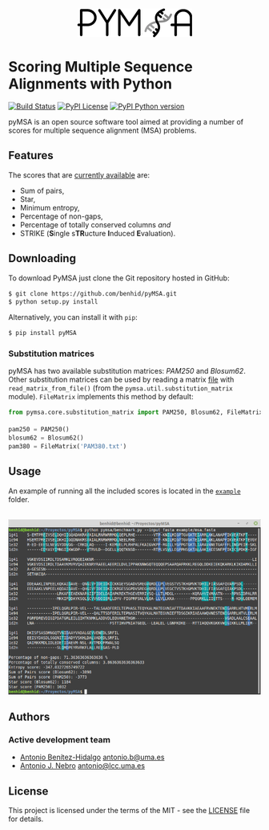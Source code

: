 <p align="center">
  <br/>
  <img src=resources/pymsa.png alt="pyMSA">
  <br/>
</p>

# Scoring Multiple Sequence Alignments with Python
[![Build Status](https://img.shields.io/travis/benhid/pyMSA.svg?style=flat-square)](https://travis-ci.org/benhid/pyMSA)
[![PyPI License](https://img.shields.io/pypi/l/pyMSA.svg?style=flat-square)]()
[![PyPI Python version](https://img.shields.io/pypi/pyversions/pyMSA.svg?style=flat-square)]()

pyMSA is an open source software tool aimed at providing a number of scores for
multiple sequence alignment (MSA) problems.

## Features
The scores that are [currently available](resources/tutorial-pymsa.pdf) are:
* Sum of pairs,
* Star,
* Minimum entropy,
* Percentage of non-gaps,
* Percentage of totally conserved columns *and*
* STRIKE (**S**ingle s**TR**ucture **I**nduced **E**valuation).

## Downloading
To download PyMSA just clone the Git repository hosted in GitHub:
```bash
$ git clone https://github.com/benhid/pyMSA.git
$ python setup.py install
```

Alternatively, you can install it with `pip`:
```bash
$ pip install pyMSA
```

### Substitution matrices

pyMSA has two available substitution matrices: *PAM250*  and *Blosum62*. Other substitution matrices can be used by reading a matrix [file](ftp://ftp.ncbi.nih.gov/blast/matrices/) with `read_matrix_from_file()` (from the `pymsa.util.substitution_matrix` module). `FileMatrix` implements this method by default:

```python
from pymsa.core.substitution_matrix import PAM250, Blosum62, FileMatrix

pam250 = PAM250()
blosum62 = Blosum62()
pam380 = FileMatrix('PAM380.txt')
```

## Usage
An example of running all the included scores is located in the [`example`](examples/) folder.

<p align="center">
  <br/>
  <img src=resources/terminal.png width=600 alt="Terminal session">
  <br/>
</p>

## Authors
### Active development team
* [Antonio Benítez-Hidalgo](https://benhid.github.io/) <antonio.b@uma.es>
* [Antonio J. Nebro](http://www.lcc.uma.es/~antonio) <antonio@lcc.uma.es>

## License
This project is licensed under the terms of the MIT - see the [LICENSE](LICENSE) file for details.

